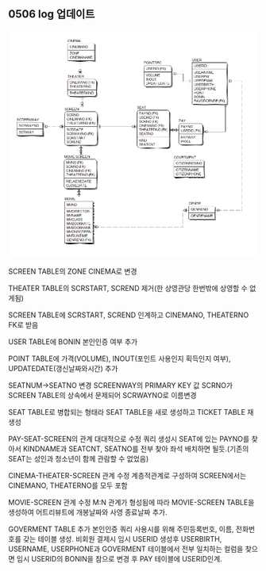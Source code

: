 ## 0506 log 업데이트

![screenshot](./erwin_0506.png)

SCREEN TABLE의 ZONE CINEMA로 변경

THEATER TABLE의 SCRSTART, SCREND 제거(한 상영관당 한번밖에 상영할 수 없게됨)

SCREEN TABLE에 SCRSTART, SCREND 인계하고 CINEMANO, THEATERNO FK로 받음

USER TABLE에 BONIN 본인인증 여부 추가

POINT TABLE에 가격(VOLUME), INOUT(포인트 사용인지 획득인지 여부), UPDATEDATE(갱신날짜와시간) 추가

SEATNUM->SEATNO 변경
SCREENWAY의 PRIMARY KEY 값 SCRNO가 SCREEN TABLE의 상속에서 문제되어 SCRWAYNO로 이름변경

SEAT TABLE로 병합되는 형태라 SEAT TABLE을 새로 생성하고 TICKET TABLE 재생성

PAY-SEAT-SCREEN의 관계 대대적으로 수정
쿼리 생성시 SEAT에 있는 PAYNO를 찾아서 KINDNAME과 SEATCNT, SEATNO를 전부 찾아 좌석 배치하면 될듯.(기존의 SEAT는 성인과 청소년이 함께 관람할 수 없었음)

CINEMA-THEATER-SCREEN 관계 수정
계층적관계로 구성하여 SCREEN에서는 CINEMANO, THEATERNO를 모두 포함

MOVIE-SCREEN 관계 수정
M:N 관계가 형성됨에 따라 MOVIE-SCREEN TABLE을 생성하여 어트리뷰트에 개봉날짜와 사영 종료날짜 추가.

GOVERMENT TABLE 추가
본인인증 쿼리 사용시를 위해 주민등록번호, 이름, 전화번호를 갖는 테이블 생성.
비회원 결제시 임시 USERID 생성후 USERBIRTH, USERNAME, USERPHONE과 GOVERMENT 테이블에서 전부 일치하는 컬럼을 찾으면 임시 USERID의 BONIN을 참으로 변경 후 PAY 테이블에 USERID인계.